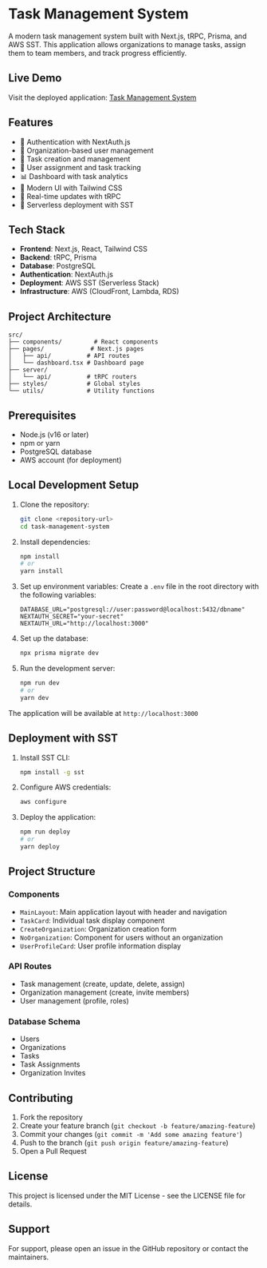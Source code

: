 # Task Management System

A modern task management system built with Next.js, tRPC, Prisma, and AWS SST. This application allows organizations to manage tasks, assign them to team members, and track progress efficiently.

## Live Demo

Visit the deployed application: [Task Management System](https://dndg42pnluycj.cloudfront.net)

## Features

- 🔐 Authentication with NextAuth.js
- 👥 Organization-based user management
- 📝 Task creation and management
- 👤 User assignment and task tracking
- 📊 Dashboard with task analytics
- 🎨 Modern UI with Tailwind CSS
- 🔄 Real-time updates with tRPC
- 🚀 Serverless deployment with SST

## Tech Stack

- **Frontend**: Next.js, React, Tailwind CSS
- **Backend**: tRPC, Prisma
- **Database**: PostgreSQL
- **Authentication**: NextAuth.js
- **Deployment**: AWS SST (Serverless Stack)
- **Infrastructure**: AWS (CloudFront, Lambda, RDS)

## Project Architecture

```
src/
├── components/         # React components
├── pages/             # Next.js pages
│   ├── api/          # API routes
│   └── dashboard.tsx # Dashboard page
├── server/
│   └── api/          # tRPC routers
├── styles/           # Global styles
└── utils/            # Utility functions
```

## Prerequisites

- Node.js (v16 or later)
- npm or yarn
- PostgreSQL database
- AWS account (for deployment)

## Local Development Setup

1. Clone the repository:
   ```bash
   git clone <repository-url>
   cd task-management-system
   ```

2. Install dependencies:
   ```bash
   npm install
   # or
   yarn install
   ```

3. Set up environment variables:
   Create a `.env` file in the root directory with the following variables:
   ```
   DATABASE_URL="postgresql://user:password@localhost:5432/dbname"
   NEXTAUTH_SECRET="your-secret"
   NEXTAUTH_URL="http://localhost:3000"
   ```

4. Set up the database:
   ```bash
   npx prisma migrate dev
   ```

5. Run the development server:
   ```bash
   npm run dev
   # or
   yarn dev
   ```

The application will be available at `http://localhost:3000`

## Deployment with SST

1. Install SST CLI:
   ```bash
   npm install -g sst
   ```

2. Configure AWS credentials:
   ```bash
   aws configure
   ```

3. Deploy the application:
   ```bash
   npm run deploy
   # or
   yarn deploy
   ```

## Project Structure

### Components
- `MainLayout`: Main application layout with header and navigation
- `TaskCard`: Individual task display component
- `CreateOrganization`: Organization creation form
- `NoOrganization`: Component for users without an organization
- `UserProfileCard`: User profile information display

### API Routes
- Task management (create, update, delete, assign)
- Organization management (create, invite members)
- User management (profile, roles)

### Database Schema
- Users
- Organizations
- Tasks
- Task Assignments
- Organization Invites

## Contributing

1. Fork the repository
2. Create your feature branch (`git checkout -b feature/amazing-feature`)
3. Commit your changes (`git commit -m 'Add some amazing feature'`)
4. Push to the branch (`git push origin feature/amazing-feature`)
5. Open a Pull Request

## License

This project is licensed under the MIT License - see the LICENSE file for details.

## Support

For support, please open an issue in the GitHub repository or contact the maintainers.

